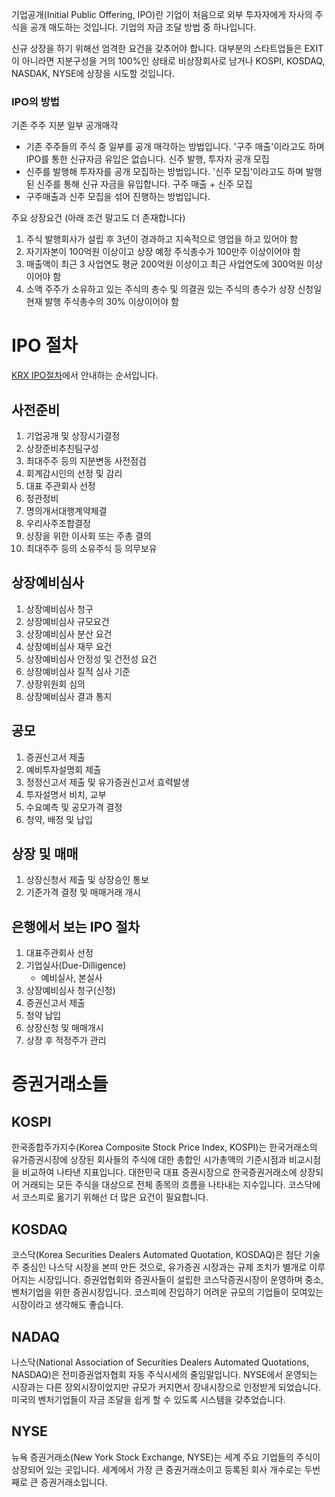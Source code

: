 기업공개(Initial Public Offering, IPO)란 기업이 처음으로 외부 투자자에게 자사의 주식을 공개 매도하는 것입니다. 기업의 자금 조달 방법 중 하나입니다.

신규 상장을 하기 위해선 엄격한 요건을 갖추어야 합니다.
대부분의 스타트업들은 EXIT이 아니라면 지분구성을 거의 100%인 상태로 비상장회사로 남거나 KOSPI, KOSDAQ, NASDAK, NYSE에 상장을 시도할 것입니다.

### IPO의 방법
기존 주주 지분 일부 공개매각
- 기존 주주들의 주식 중 일부를 공개 매각하는 방법입니다. '구주 매출'이라고도 하며 IPO를 통한 신규자금 유입은 없습니다.
신주 발행, 투자자 공개 모집
- 신주를 발행해 투자자를 공개 모집하는 방법입니다. '신주 모집'이라고도 하며 발행된 신주를 통해 신규 자금을 유입합니다.
구주 매출 + 신주 모집
- 구주매출과 신주 모집을 섞어 진행하는 방법입니다.

주요 상장요건 (아래 조건 말고도 더 존재합니다)
1. 주식 발행회사가 설립 후 3년이 경과하고 지속적으로 영업을 하고 있어야 함
2. 자기자본이 100억원 이상이고 상장 예정 주식총수가 100만주 이상이어야 함
3. 매출액이 최근 3 사업연도 평균 200억원 이상이고 최근 사업연도에 300억원 이상이어야 함
4. 소액 주주가 소유하고 있는 주식의 총수 및 의결권 있는 주식의 총수가 상장 신청일 현재 발행 주식총수의 30% 이상이어야 함

# IPO 절차
[KRX IPO절차](http://listing.krx.co.kr/contents/LST/03/03010000/LST03010000.jsp#6802934a406de1efa489484dfbdb9b9d=1)에서 안내하는 순서입니다.
## 사전준비
1. 기업공개 및 상장시기결정
2. 상장준비추친팀구성
3. 최대주주 등의 지분변동 사전점검
4. 회계감시인의 선정 및 감리
5. 대표 주관회사 선정
6. 정관정비
7. 명의개서대행계약체결
8. 우리사주조합결정
9. 상장을 위한 이사회 또는 주총 결의
10. 최대주주 등의 소유주식 등 의무보유

## 상장예비심사
1. 상장예비심사 청구
2. 상장예비심사 규모요건
3. 상장예비심사 분산 요건
4. 상장예비심사 재무 요건
5. 상장예비심사 안정성 및 건전성 요건
6. 상장예비심사 질적 심사 기준
7. 상장위원회 심의
8. 상장예비심사 결과 통지

## 공모
1. 증권신고서 제출
2. 예비투자설명회 제출
3. 정정신고서 제출 및 유가증권신고서 효력발생
4. 투자설명서 비치, 교부
5. 수요예측 및 공모가격 결정
6. 청약, 배정 및 납입

## 상장 및 매매
1. 상장신청서 제출 및 상장승인 통보
2. 기준가격 결정 및 매매거래 개시

## 은행에서 보는 IPO 절차
1. 대표주관회사 선정
2. 기업실사(Due-Dilligence)
   - 예비실사, 본실사
4. 상장예비심사 청구(신청)
5. 증권신고서 제출
6. 청약 납입
7. 상장신청 및 매매개시
8. 상장 후 적정주가 관리

# 증권거래소들
## KOSPI
한국종합주가지수(Korea Composite Stock Price Index, KOSPI)는 한국거래소의 유가증권시장에 상장된 회사들의 주식에 대한 총합인 시가총액의 기준시점과 비교시점을 비교하여 나타낸 지표입니다.
대한민국 대표 증권시장으로 한국증권거래소에 상장되어 거래되는 모든 주식을 대상으로 전체 종목의 흐름을 나타내는 지수입니다.
코스닥에서 코스피로 옮기기 위해선 더 많은 요건이 필요합니다.

## KOSDAQ
코스닥(Korea Securities Dealers Automated Quotation, KOSDAQ)은 첨단 기술주 중심인 나스닥 시장을 본떠 만든 것으로, 유가증권 시장과는 규제 조치가 별개로 이루어지는 시장입니다.
증권업협회와 증권사들이 설립한 코스닥증권시장이 운영하며 중소, 벤처기업을 위한 증권시장입니다. 코스피에 진입하기 어려운 규모의 기업들이 모여있는 시장이라고 생각해도 좋습니다.

## NADAQ
나스닥(National Association of Securities Dealers Automated Quotations, NASDAQ)은 전미증권업자협회 자동 주식시세의 줄임말입니다.
NYSE에서 운영되는 시장과는 다른 장외시장이었지만 규모가 커지면서 장내시장으로 인정받게 되었습니다. 미국의 벤처기업들이 자금 조달을 쉽게 할 수 있도록 시스템을 갖추었습니다.

## NYSE
뉴욕 증권거래소(New York Stock Exchange, NYSE)는 세계 주요 기업들의 주식이 상장되어 있는 곳입니다.
세계에서 가장 큰 증권거래소이고 등록된 회사 개수로는 두번째로 큰 증권거래소입니다.